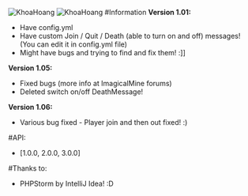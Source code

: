 ![KhoaHoang](http://i.imgur.com/R38IWpJ.png)
![KhoaHoang](http://i.imgur.com/gnTxPyd.png)
#Information
**Version 1.01:**
- Have config.yml
- Have custom Join / Quit / Death (able to turn on and off) messages! (You can edit it in config.yml file)
- Might have bugs and trying to find and fix them! :]]

**Version 1.05:** 
- Fixed bugs (more info at ImagicalMine forums)
- Deleted switch on/off DeathMessage!

**Version 1.06:**
- Various bug fixed - Player join and then out fixed! :)

#API:
- [1.0.0, 2.0.0, 3.0.0]

#Thanks to:
- PHPStorm by IntelliJ Idea! :D
